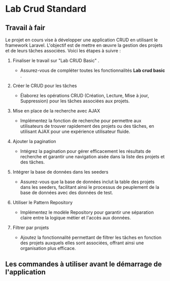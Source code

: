 # Lab Crud Standard
## Travail à fair
Le projet en cours vise à développer une application CRUD en utilisant le framework Laravel. L'objectif est de mettre en œuvre la gestion des projets et de leurs tâches associées. Voici les étapes à suivre :

1. Finaliser le travail sur "Lab CRUD Basic" .
    - Assurez-vous de compléter toutes les fonctionnalités **Lab crud basic** .

2. Créer le CRUD pour les tâches
    - Élaborez les opérations CRUD (Création, Lecture, Mise à jour, Suppression) pour les tâches associées aux projets.

3. Mise en place de la recherche avec AJAX
    - Implémentez la fonction de recherche pour permettre aux utilisateurs de trouver rapidement des projets ou des tâches, en utilisant AJAX pour une expérience utilisateur fluide.

4. Ajouter la pagination
    - Intégrez la pagination pour gérer efficacement les résultats de recherche et garantir une navigation aisée dans la liste des projets et des tâches.

5. Intégrer la base de données dans les seeders
    - Assurez-vous que la base de données inclut la table des projets dans les seeders, facilitant ainsi le processus de peuplement de la base de données avec des données de test.

6. Utiliser le Pattern Repository
    - Implémentez le modèle Repository pour garantir une séparation claire entre la logique métier et l'accès aux données.

7. Filtrer par projets
    - Ajoutez la fonctionnalité permettant de filtrer les tâches en fonction des projets auxquels elles sont associées, offrant ainsi une organisation plus efficace.

## Les commandes à utiliser avant le démarrage de l'application

